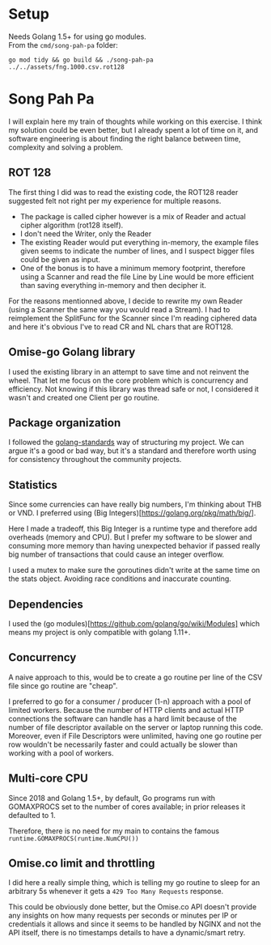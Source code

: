 # Setup
Needs Golang 1.5+ for using go modules.  
From the `cmd/song-pah-pa` folder:  

`go mod tidy && go build && ./song-pah-pa ../../assets/fng.1000.csv.rot128`

# Song Pah Pa
I will explain here my train of thoughts while working on this exercise. I think my solution could be even better, but I already spent a lot of time on it, and software engineering is about finding the right balance between time, complexity and solving a problem. 

## ROT 128
The first thing I did was to read the existing code, the ROT128 reader suggested felt not right per my experience for multiple reasons. 

- The package is called cipher however is a mix of Reader and actual cipher algorithm (rot128 itself).
- I don't need the Writer, only the Reader
- The existing Reader would put everything in-memory, the example files given seems to indicate the number of lines, and I suspect bigger files could be given as input. 
- One of the bonus is to have a minimum memory footprint, therefore using a Scanner and read the file Line by Line would be more efficient than saving everything in-memory and then decipher it. 

For the reasons mentionned above, I decide to rewrite my own Reader (using a Scanner the same way you would read a Stream). I had to reimplement the SplitFunc for the Scanner since I'm reading ciphered data and here it's obvious I've to read CR and NL chars that are ROT128. 

## Omise-go Golang library
I used the existing library in an attempt to save time and not reinvent the wheel. That let me focus on the core problem which is concurrency and efficiency.
Not knowing if this library was thread safe or not, I considered it wasn't and created one Client per go routine. 

## Package organization
I followed the [golang-standards](https://github.com/golang-standards/project-layout) way of structuring my project. We can argue it's a good or bad way, but it's a standard and therefore worth using for consistency throughout the community projects. 

## Statistics
Since some currencies can have really big numbers, I'm thinking about THB or VND. I preferred using (Big Integers)[https://golang.org/pkg/math/big/].

Here I made a tradeoff, this Big Integer is a runtime type and therefore add overheads (memory and CPU). But I prefer my software to be slower and consuming more memory than having unexpected behavior if passed really big number of transactions that could cause an integer overflow. 

I used a mutex to make sure the goroutines didn't write at the same time on the stats object. Avoiding race conditions and inaccurate counting. 

## Dependencies
I used the (go modules)[https://github.com/golang/go/wiki/Modules] which means my project is only compatible with golang 1.11+.

## Concurrency
A naive approach to this, would be to create a go routine per line of the CSV file since go routine are "cheap".

I preferred to go for a consumer / producer (1-n) approach with a pool of limited workers. Because the number of HTTP clients and actual HTTP connections the software can handle has a hard limit because of the number of file descriptor available on the server or laptop running this code. 
Moreover, even if File Descriptors were unlimited, having one go routine per row wouldn't be necessarily faster and could actually be slower than working with a pool of workers. 

## Multi-core CPU
Since 2018 and Golang 1.5+, by default, Go programs run with GOMAXPROCS set to the number of cores available; in prior releases it defaulted to 1.

Therefore, there is no need for my main to contains the famous `runtime.GOMAXPROCS(runtime.NumCPU())`

## Omise.co limit and throttling
I did here a really simple thing, which is telling my go routine to sleep for an arbitrary 5s whenever it gets a `429 Too Many Requests` response. 

This could be obviously done better, but the Omise.co API doesn't provide any insights on how many requests per seconds or minutes per IP or credentials it allows and since it seems to be handled by NGINX and not the API itself, there is no timestamps details to have a dynamic/smart retry. 

